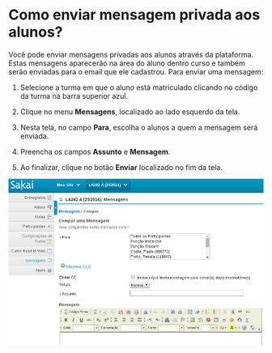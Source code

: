 # Como enviar mensagem privada aos alunos?

Você pode enviar mensagens privadas aos alunos através da plataforma. Estas mensagens aparecerão na área do aluno dentro curso e também serão enviadas para o email que ele cadastrou. Para enviar uma mensagem:

1. Selecione a turma em que o aluno está matriculado clicando no código da turma na barra superior azul.

2. Clique no menu **Mensagens**, localizado ao lado esquerdo da tela.

3. Nesta tela, no campo **Para**, escolha o alunos a quem a mensagem será enviada.

4. Preencha os campos **Assunto** e **Mensagem**.

5. Ao finalizar, clique no botão **Enviar** localizado no fim da tela.

![](images/private-message.png)
